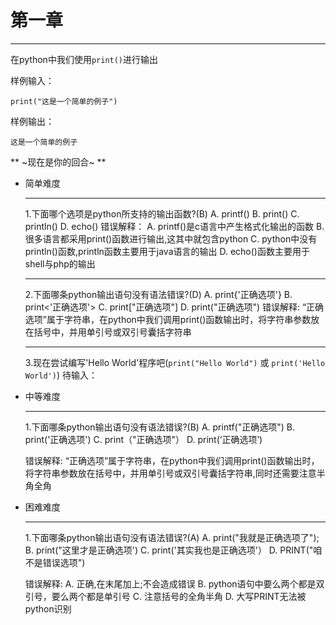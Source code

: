 # 第一章
___

在python中我们使用`print()`进行输出

样例输入：

	print("这是一个简单的例子")
样例输出：

	这是一个简单的例子

** ~现在是你的回合~ **

+ 简单难度
	___
	1.下面哪个选项是python所支持的输出函数?(B)
		A. printf()
		B. print()
		C. println()
		D. echo()
	错误解释：
		A. printf()是c语言中产生格式化输出的函数
		B. 很多语言都采用print()函数进行输出,这其中就包含python
		C. python中没有println()函数,println函数主要用于java语言的输出
		D. echo()函数主要用于shell与php的输出
	___
	2.下面哪条python输出语句没有语法错误?(D)
		A. print{'正确选项'}
		B. print<'正确选项'>
		C. print["正确选项"]
		D. print("正确选项")
	错误解释:
		“正确选项”属于字符串，在python中我们调用print()函数输出时，将字符串参数放在括号中，并用单引号或双引号囊括字符串
	___
	3.现在尝试编写'Hello World'程序吧(`print("Hello World")` 或 `print('Hello World')`) 
		待输入：

+ 中等难度
	___
	1.下面哪条python输出语句没有语法错误?(B)
		A. printf("正确选项")
		B. print('正确选项')
		C. print（"正确选项"）
		D. print(‘正确选项’)

	错误解释:
		“正确选项”属于字符串，在python中我们调用print()函数输出时，将字符串参数放在括号中，并用单引号或双引号囊括字符串,同时还需要注意半角全角

+ 困难难度
	___
	1.下面哪条python输出语句没有语法错误?(A)
		A. print("我就是正确选项了");
		B. print("这里才是正确选项')
		C. print('其实我也是正确选项'）
		D. PRINT("咱不是错误选项")
	
	错误解释:
		A. 正确,在末尾加上;不会造成错误
		B. python语句中要么两个都是双引号，要么两个都是单引号
		C. 注意括号的全角半角
		D. 大写PRINT无法被python识别